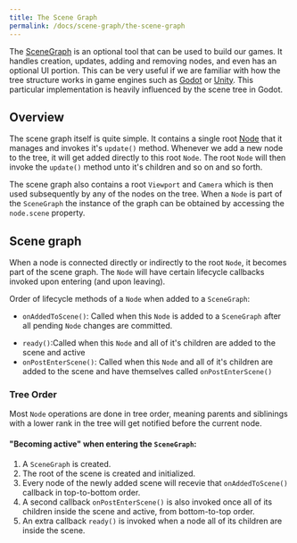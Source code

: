 ```yaml
---
title: The Scene Graph
permalink: /docs/scene-graph/the-scene-graph
---
```


The [SceneGraph](https://github.com/littlektframework/littlekt/blob/master/core/src/commonMain/kotlin/com/littlekt/graph/SceneGraph.kt) is an optional tool that can be used to build our games. It handles creation, updates, adding and removing nodes, and even has an optional UI portion. This can be very useful if we are familiar with how the tree structure works in game engines such as [Godot](https://godotengine.org/) or [Unity](https://unity.com/). This particular implementation is heavily influenced by the scene tree in Godot.

## Overview

The scene graph itself is quite simple. It contains a single root [Node](https://github.com/littlektframework/littlekt/blob/master/core/src/commonMain/kotlin/com/littlekt/graph/node/Node.kt) that it manages and invokes it's `update()` method. Whenever we add a new node to the tree, it will get added directly to this root `Node`. The root `Node` will then invoke the `update()` method unto it's children and so on and so forth.

The scene graph also contains a root `Viewport` and `Camera` which is then used subsequently by any of the nodes on the tree. When a `Node` is part of the `SceneGraph` the instance of the graph can be obtained by accessing the `node.scene` property.

## Scene graph

When a node is connected directly or indirectly to the root `Node`, it becomes part of the scene graph. The `Node` will have certain lifecycle callbacks invoked upon entering (and upon leaving).

Order of lifecycle methods of a `Node` when added to a `SceneGraph`:

-   `onAddedToScene()`: Called when this `Node` is added to a `SceneGraph` after all pending `Node` changes are committed.

*   `ready()`:Called when this `Node` and all of it's children are added to the scene and active
*   `onPostEnterScene()`: Called when this `Node` and all of it's children are added to the scene and have themselves called `onPostEnterScene()`

### Tree Order

Most `Node` operations are done in tree order, meaning parents and siblinings with a lower rank in the tree will get notified before the current node.

#### "Becoming active" when entering the `SceneGraph`:

1. A `SceneGraph` is created.
2. The root of the scene is created and initialized.
3. Every node of the newly added scene will recevie that `onAddedToScene()` callback in top-to-bottom order.
4. A second callback `onPostEnterScene()` is also invoked once all of its children inside the scene and active, from bottom-to-top order.
5. An extra callback `ready()` is invoked when a node all of its children are inside the scene.
